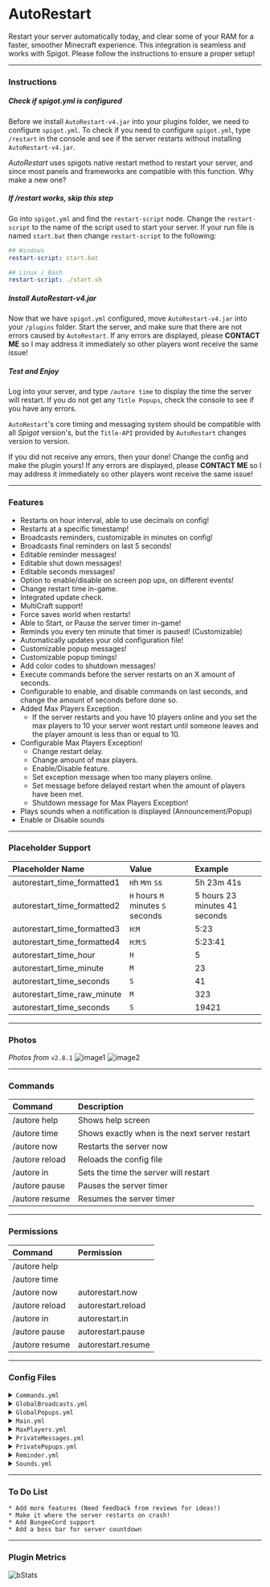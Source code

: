 # AutoRestart
Restart your server automatically today, and clear some of your RAM for a faster, smoother Minecraft experience. This integration is seamless and works with Spigot. Please follow the instructions to ensure a proper setup!

---
### Instructions

##### Check if spigot.yml is configured
Before we install `AutoRestart-v4.jar` into your plugins folder, we need to configure `spigot.yml`. To check if you need to configure `spigot.yml`, type `/restart` in the console and see if the server restarts without installing `AutoRestart-v4.jar`. 

_AutoRestart_ uses spigots native restart method to restart your server, and since most panels and frameworks are compatible with this function. Why make a new one?

##### If /restart works, skip this step
Go into `spigot.yml` and find the `restart-script` node. Change the `restart-script` to the name of the script used to start your server. If your run file is named `start.bat` then change `restart-script` to the following:
```yaml
## Windows
restart-script: start.bat
```
```yaml
## Linux / Bash
restart-script: ./start.sh
```

##### Install AutoRestart-v4.jar
Now that we have `spigot.yml` configured, move `AutoRestart-v4.jar` into your `/plugins` folder. Start the server, and make sure that there are not errors caused by `AutoRestart`. If any errors are displayed, please **CONTACT ME** so I may address it immediately so other players wont receive the same issue!

##### Test and Enjoy
Log into your server, and type `/autore time` to display the time the server will restart. If you do not get any `Title Popups`, check the console to see if you have any errors.

`AutoRestart`'s core timing and messaging system should be compatible with all _Spigot_ version's, but the `Title-API` provided by `AutoRestart` changes version to version.

If you did not receive any errors, then your done! Change the config and make the plugin yours! If any errors are displayed, please **CONTACT ME** so I may address it immediately so other players wont receive the same issue!

---
### Features
* Restarts on hour interval, able to use decimals on config!
* Restarts at a specific timestamp!
* Broadcasts reminders, customizable in minutes on config!
* Broadcasts final reminders on last 5 seconds!
* Editable reminder messages!
* Editable shut down messages!
* Editable seconds messages!
* Option to enable/disable on screen pop ups, on different events!
* Change restart time in-game.
* Integrated update check.
* MultiCraft support!
* Force saves world when restarts!
* Able to Start, or Pause the server timer in-game!
* Reminds you every ten minute that timer is paused! (Customizable)
* Automatically updates your old configuration file!
* Customizable popup messages!
* Customizable popup timings!
* Add color codes to shutdown messages!
* Execute commands before the server restarts on an X amount of seconds.
* Configurable to enable, and disable commands on last seconds, and
  change the amount of seconds before done so.
* Added Max Players Exception.
  * If the server restarts and you have 10 players online and you set the max players to 10 your server wont restart until someone leaves and the player amount is less than or equal to 10.
* Configurable Max Players Exception!
  * Change restart delay.
  * Change amount of max players.
  * Enable/Disable feature.
  * Set exception message when too many players online.
  * Set message before delayed restart when the amount of players have been met.
  * Shutdown message for Max Players Exception!
* Plays sounds when a notification is displayed (Announcement/Popup)
* Enable or Disable sounds

---
### Placeholder Support
Placeholder Name | Value | Example
:--- | :--- | :---
autorestart_time_formatted1 | `H`h `M`m `S`s | 5h 23m 41s
autorestart_time_formatted2 | `H` hours `M` minutes `S` seconds | 5 hours 23 minutes 41 seconds
autorestart_time_formatted3 | `H`:`M` | 5:23
autorestart_time_formatted4 | `H`:`M`:`S` | 5:23:41
autorestart_time_hour | `H` | 5
autorestart_time_minute | `M` | 23
autorestart_time_seconds | `S` | 41
autorestart_time_raw_minute | `M` | 323
autorestart_time_seconds | `S` | 19421

---
### Photos
_Photos from_ `v2.8.1`
![image1](https://proxy.spigotmc.org/3a23489f858738d26dda340964a2f13443be4324?url=http%3A%2F%2Fi.imgur.com%2FYaGitRX.jpg)
![image2](https://proxy.spigotmc.org/e99b9b87ab262ce6066eb4333c1a8413e5df8042?url=http%3A%2F%2Fi.imgur.com%2FqxP8AN6.jpg)

---
### Commands
| Command | Description |
| :--- | :--- |
| /autore help | Shows help screen |
| /autore time | Shows exactly when is the next server restart |
| /autore now | Restarts the server now |
| /autore reload | Reloads the config file |
| /autore in | Sets the time the server will restart |
| /autore pause | Pauses the server timer |
| /autore resume | Resumes the server timer |

---
### Permissions
| Command | Permission |
| :--- | :--- |
| /autore help |  |
| /autore time |  |
| /autore now | autorestart.now |
| /autore reload | autorestart.reload |
| /autore in | autorestart.in |
| /autore pause | autorestart.pause |
| /autore resume | autorestart.resume |

---
### Config Files
<details>
<summary><code>Commands.yml</code></summary>

```yaml
## This section will allow you to execute commands before the server restarts
commands:
    ## Enable or disable this feature
    enabled: false
    ## The seconds before restart to execute list
    seconds: 5
    ## the amount of seconds before restart to execute commands
    list:
        - 'say This is a test command'
        - 'say I think it works?'
## DO NOT TOUCH!!
version: 1
```

</details>
<details>
<summary><code>GlobalBroadcasts.yml</code></summary>

```yaml
## Global Broadcast and Private Messages adds flexibility on what you want your players to see!
## You have the option of having the player who executed the event to see a message while other don't, or
## have the player who executed the event see a global message but not a private message
## you can have the server see a global message while the player who executed the command will see
## his own message.

## The reason why you can enable or disable broadcasts and popups, is to give you the flexibility to
## choose whether you want your players to see a broadcast or a popup of the event. Or both! If you have
## both popups and broadcasts disabled, broadcasts are automatically enabled. If broadcasts, private messages,
## and popups are all disabled, then it will as well be automatically enabled in broadcasts. If broadcasts and
## private messages are disabled, but popups are enabled, console will get a private message for logs. Since
## command line cant receive popups.
    
## These are global broadcasts the everyone sees. If the same task is enabled in "private_message"
##  the player who initiated the event will not see the broadcast, but will see his own broadcast.
##  Global broadcasts include the prefix in "main.prefix" config.
global_broadcast:
    ## Enable or Disable the broadcast
    enabled:
        ## Show the broadcast on the minute reminders!
        minutes: true
        ## Show the broadcast on the last seconds of a server restart!
        seconds: true
        ## Show the broadcast when typed /autore resume or /autore pause
        status:
            resume: true
            pause: true
        ## Show the broadcast when the server time has been changed!
        change: true
        ## Show the Maxplayers broadcast
        max_players:
            ## The message broadcasted when too many players are online on restart!
            alert: true
            ## This message appears when the amount of players requirement is met!
            pre_shutdown: true
        ## Global shutdown message
        shutdown: true
    ## The configuration for broadcast messages
    ## Messages have multi line support!
    messages:
        ## %m - minutes
        minutes:
            - 'Server Will Restart In %m Minutes!'
        ## %s - seconds
        seconds:
            - 'Server is restarting in %s Seconds!'
        ## There are no tags for this section.
        status:
            resume:
                - '&cAutoRestart timer has resumed!'
            pause:
                - '&cAutoRestart timer has been paused'
        ## %h - hours, %m - minutes, %s - seconds.
        change:
            - '&cServer now is restarting in &f%h&cH &f%m&cM &f%s&cS!'
        ## Maxplayers broadcast settings
        max_players:
            ## The message broadcasted when too many players are online on restart!
            ## %a - amount
            alert:
                - '&bToo many players online for restart. Max &f%a&b amount of players allowed for a restart. Waiting for people to leave!'
            ## This message appears when the amount of players requirement is met!
            ## %d - delay
            pre_shutdown:
                - '&aServer now restarting in &f%d&a seconds!'
        ## Client restart message in game chat
        shutdown: 
            - '&cServer Restarting!'
## DO NOT TOUCH!!
version: 1
```

</details>
<details>
<summary><code>GlobalPopups.yml</code></summary>

```yaml
## To understand ticks. 1 second is relevant to 20 ticks! So a second and a half (1.5s) is 30 ticks!
## Fadein, stay, fadeout are the 3 arguments. You can edit how long it takes to fadein, fadeout etc.
## You can also put the fade numbers to 0, and then the popup's will be instant!
## Get creative!
## Global Popups duplicate rules are applied just like global Messages, same situation with private popups
## and private messages.
global_popups:
    ## Enable or Disable the Popups!
    enabled:
        ## Show the pop ups on the minute reminders!
        minutes: true
        ## Show the pop ups on the last seconds of a server restart!
        seconds: true
        ## Show the pop ups when type /autore time
        status:
            resume: true
            pause: true
        ## Show the pop ups when the server time has been changed!
        change: true
        ## Show the Maxplayers pop ups
        max_players:
            ## The pop up broadcasts when too many players are online on restart!
            alert: true
            ## This pop up appears when the amount of players requirement is met!
            pre_shutdown: true
        ## Shows the popup before restart
        shutdown: true
    ## This section is for the customization of the popup messages!
    messages:
        minutes: ## %m - minutes
            title:
                text: '&cServer Restarting In'
                fadein: 20
                stay: 40
                fadeout: 20
            subtitle:
                text: '&f%m &cMinutes!'
                fadein: 20
                stay: 40
                fadeout: 20
        seconds: ## %s - seconds
            title:
                text: '&cServer Restarting In'
                fadein: 5
                stay: 20
                fadeout: 5
            subtitle:
                text: '&f%s &cSeconds!'
                fadein: 5
                stay: 10
                fadeout: 5
        status: ## There are no tags for this section
            resume:
                title:
                    text: '&cAutoRestart has started!'
                    fadein: 20
                    stay: 40
                    fadeout: 20
                subtitle:
                    text: ''
                    fadein: 20
                    stay: 40
                    fadeout: 20
            pause:
                title:
                    text: '&cAutoRestart has been paused!'
                    fadein: 20
                    stay: 40
                    fadeout: 20
                subtitle:
                    text: ''
                    fadein: 20
                    stay: 40
                    fadeout: 20
        change: ## %h - hours, %m - minutes, %s - seconds
            title:
                text: '&cServer Restarting In'
                fadein: 20
                stay: 40
                fadeout: 20
            subtitle:
                text: '&f%h&cH &f%m&cM &f%s&cS!'
                fadein: 20
                stay: 40
                fadeout: 20
        max_players:
            alert: ## %a - amount
                title:
                    text: '&bToo many players online for restart.'
                    fadein: 20
                    stay: 40
                    fadeout: 20
                subtitle:
                    text: 'Max &f%a&b amount of players allowed for a restart.'
                    fadein: 20
                    stay: 40
                    fadeout: 20
            pre_shutdown: ## %d - delay
                title:
                    text: '&aServer now restarting in &f%d&a seconds!'
                    fadein: 20
                    stay: 40
                    fadeout: 20
                subtitle:
                    text: ''
                    fadein: 20
                    stay: 40
                    fadeout: 20
        shutdown:
            title:
                text: '&cServer is now'
                fadein: 20
                stay: 80
                fadeout: 20
            subtitle:
                text: '&cRestarting!'
                fadein: 20
                stay: 80
                fadeout: 20
## DO NOT TOUCH!!
version: 1
```

</details>
<details>
<summary><code>Main.yml</code></summary>

```yaml
## Main configuration values
main:
    ## Recalculate timer on config reload
    ## This will recalculate the restart countdown when using '/autore reload'
    recalculate_onreload: false
    ## restart modes available 'interval', and 'timestamp'
    restart_mode: 'interval'
    ## restart mode specific settings
    modes:
        ## Interval in Hours (DECIMALS ALLOWED)
        interval: 3.0
        ## Set the timestamp in 24 hour time format HH:MM
        ## Multiple timestamps allowed
        timestamp:
            - '0:00'
            - '6:00'
            - '12:00'
            - '18:00'
    ## Server wide prefix for all chat broadcasts
    prefix: '&f[&7AutoRestart&f] &e'
    ## Client restart message in game chat
    kick_message: '&cServer Restarting! We will be back up any minute!'
## DO NOT TOUCH!!
version: 3
```

</details>
<details>
<summary><code>MaxPlayers.yml</code></summary>

```yaml
## This will stop your server from shutting down if you have more than X amount of players configured in "amount".
max_players:
    ## Enable or Disable this feature
    enabled: false
    ## The max amount of players allowed for a restart. If you set this to 10, and your server has 11 people online
    ## your server will not shutdown until the amount of players is less than of equal to the amount set.
    amount: 10
    ## The delay for the server to restart once player count as been met. In seconds!
    delay: 10
## DO NOT TOUCH!!
version: 3
```

</details>
<details>
<summary><code>PrivateMessages.yml</code></summary>

```yaml
## These are private messages sent to the player when the event is triggered. If the same task is enabled in
##  "global_broadcast", this player will not see the global message, but his own.
##  Private messages include the prefix in "main.prefix" config.
private_messages:
    ## Enable or Disable the chat message
    enabled:
        ## Show the message when type /autore time
        time: true
        ## Show the message when typed /autore resume or /autore pause
        status:
            resume: true
            pause: true
        ## Show the broadcast when the server time has been changed!
        change: true
        ## "/autore pause" reminder
        pause_reminder: true
    ## Messages have multi line support!
    messages:
        ## %h - hours, %m - minutes, %s - seconds
        time:
            - '&cServer restarting in &f%h&cH &f%m&cM &f%s&cS!'
        ## There are no tags for this section. [Duplicated in Global_Messages]
        status:
            resume:
                - '&cYou have resumed AutoRestart timer!'
            pause:
                - '&cYou have paused AutoRestart timer'
        ## %h - hours, %m - minutes, %s - seconds [Duplicated in Global_Messages]
        change:
            - '&cServer now is restarting in &f%h&cH &f%m&cM &f%s&cS!'
        ## "/autore pause" reminder
        pause_reminder:
            - "&cDon't forget that the server countdown is still paused!"
## DO NOT TOUCH!!
version: 1
```
 
</details>
<details>
<summary><code>PrivatePopups.yml</code></summary>

```yaml
## Private popups
private_popups:
    ## Enable or Disable the Popups!
    enabled:
        ## Show the pop ups when type /autore time
        time: true
        ## Show the pop ups when typed /autore resume or /autore pause
        ## [Duplicated in Global_Messages]
        status:
            resume: true
            pause: true
        ## Show the pop ups when the server time has been changed!
        ## [Duplicated in Global_Messages]
        change: true
        ## "/autore pause" reminder
        pause_reminder: true
    ## This section is for the customization of the popup messages!
    messages:
        time: ## %h - hours, %m - minutes, %s - seconds
            title:
                text: '&cServer Restarting In'
                fadein: 20
                stay: 40
                fadeout: 20
            subtitle:
                text: '&f%h&cH &f%m&cM &f%s&cS!'
                fadein: 20
                stay: 40
                fadeout: 20
        status: ## There are no tags for this section
            resume:
                title:
                    text: '&cYou started AutoRestart back up!'
                    fadein: 20
                    stay: 40
                    fadeout: 20
                subtitle:
                    text: ''
                    fadein: 20
                    stay: 40
                    fadeout: 20
            pause:
                title:
                    text: '&cYou have paused AutoRestart!'
                    fadein: 20
                    stay: 40
                    fadeout: 20
                subtitle:
                    text: ''
                    fadein: 20
                    stay: 40
                    fadeout: 20
        change: ## %h - hours, %m - minutes, %s - seconds
            title:
                text: '&cYou Changed Restart Time to'
                fadein: 20
                stay: 40
                fadeout: 20
            subtitle:
                text: '&f%h&cH &f%m&cM &f%s&cS!'
                fadein: 20
                stay: 40
                fadeout: 20
        pause_reminder: ## There are no tags for this section
            title:
                text: "&cDon't forget that"
                fadein: 20
                stay: 40
                fadeout: 20
            subtitle:
                text: '&cAutoRestart timer is still paused!'
                fadein: 20
                stay: 40
                fadeout: 20
## DO NOT TOUCH!!
version: 1
```

</details>
<details>
<summary><code>Reminder.yml</code></summary>

```yaml
## Reminders will popup in the specified times to let players know when is the next restart
reminder:
    ## Enables or Disables restart reminder
    enabled:
        minutes: true
        seconds: true
    ## minutes before restart
    minutes:
        - 15
        - 10
        - 5
        - 1
    ## AutoRestart will countdown the seconds to restart starting at the entered value
    seconds: 5
    ## This will remind you that the server timer is paused! This message will be sent to
    ## people with autorestart.start permission!
    ## This is set in minutes!
    pause_reminder: 10
## DO NOT TOUCH!!
version: 1
 ```
 
</details>
<details>
<summary><code>Sounds.yml</code></summary>

```yaml
## This file will allow you to enable/disable sound effects in AutoRestart
## If the broadcast message or popup is disabled the sound will not play!
sounds:
    ## This is the sound that is played when everyone receives a message.
    ## For example, an automated (Server restarting in 15 minutes) is a global broadcast
    broadcast:
        ## Enables or disables the sound
        enabled: true
    ## This is the sound that is played when a player requests information from the plugin.
    ## For example, when typing `/autore time`, this is a player requested popup.
    private:
        ## Enables or disables the sound
        enabled: true
    ## This is the dramatic restart sound that is played seconds before the server restarts.
    ## You can configure when the sound will start to play, "Its a little long and dramatic"
    shutdown:
        ## Enables or disables the sound
        enabled: true
        ## I recommend having it at 5 seconds, this is the perfect duration of the sound
        ## But if you want to make it earlier, that is up to you.
        seconds: 5
## DO NOT TOUCH!
version: 1
```

</details>

---
### To Do List
```text
* Add more features (Need feedback from reviews for ideas!)
* Make it where the server restarts on crash!
* Add BungeeCord support
* Add a boss bar for server countdown
```

---
### Plugin Metrics
![bStats](https://bstats.org/signatures/bukkit/AutoRestart.svg)